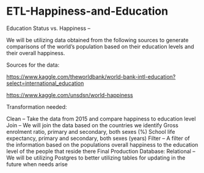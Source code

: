# ETL-Happiness-and-Education

Education Status vs. Happiness – 

We will be utilizing data obtained from the following sources to generate comparisons of the world’s population based on their education levels and their overall happiness.

Sources for the data:

https://www.kaggle.com/theworldbank/world-bank-intl-education?select=international_education

https://www.kaggle.com/unsdsn/world-happiness

Transformation needed:

Clean – Take the data from 2015 and compare happiness to education level
Join – We will join the data based on the countries we identify
  Gross enrolment ratio, primary and secondary, both sexes (%)
  School life expectancy, primary and secondary, both sexes (years)
  Filter – A filter of the information based on the populations overall happiness to the education level of the people that reside there
Final Production Database:
Relational – We will be utilizing Postgres to better utilizing tables for updating in the future when needs arise
